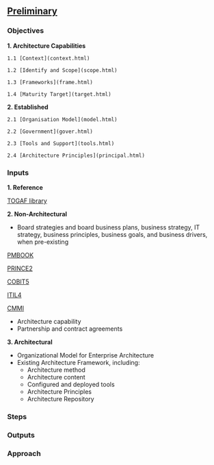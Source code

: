 

## [Preliminary](index.html)

### Objectives

**1. Architecture Capabilities**

    1.1 [Context](context.html)
    
    1.2 [Identify and Scope](scope.html)
    
    1.3 [Frameworks](frame.html)
    
    1.4 [Maturity Target](target.html)
    
**2. Established**

    2.1 [Organisation Model](model.html)
    
    2.2 [Government](gover.html)
    
    2.3 [Tools and Support](tools.html)
    
    2.4 [Architecture Principles](principal.html)
    

### Inputs

**1. Reference**
    
   [TOGAF library](https://pubs.opengroup.org/architecture/togaf9-doc/arch/)
   
**2. Non-Architectural**

   - Board strategies and board business plans, business strategy, IT strategy, business principles, business goals, and business drivers, when pre-existing
    
   [PMBOOK](https://latunys.github.io/pm/pmbook.html)
   
   [PRINCE2](https://latunys.github.io/pm/prince.html)
   
   [COBIT5](https://latunys.github.io/?/cobit.html)
   
   [ITIL4](https://latunys.github.io/?/itil.html)
   
   [CMMI](https://latunys.github.io/?/cmmi.html)
   
   - Architecture capability
   - Partnership and contract agreements

**3. Architectural**

- Organizational Model for Enterprise Architecture 
- Existing Architecture Framework, including: 
  - Architecture method
  - Architecture content
  - Configured and deployed tools
  - Architecture Principles
  - Architecture Repository

### Steps

### Outputs

### Approach

